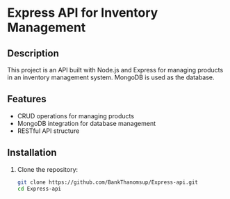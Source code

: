 # Express API for Inventory Management

## Description
This project is an API built with Node.js and Express for managing products in an inventory management system. MongoDB is used as the database.

## Features
- CRUD operations for managing products
- MongoDB integration for database management
- RESTful API structure

## Installation
1. Clone the repository:
   ```bash
   git clone https://github.com/BankThanomsup/Express-api.git
   cd Express-api
